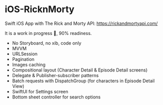 # iOS-RicknMorty
Swift iOS App with The Rick and Morty API: https://rickandmortyapi.com/

It is a work in progress 🚧, 90% readiness.

- No Storyboard, no xib, code only
- MVVM
- URLSession
- Pagination
- Images caching
- Compositional layout (Character Detail & Episode Detail screens)
- Delegate & Publisher-subscriber patterns
- Batch requests with DispatchGroup (for characters in Episode Detail View)
- SwiftUI for Settings screen
- Bottom sheet controller for search options
